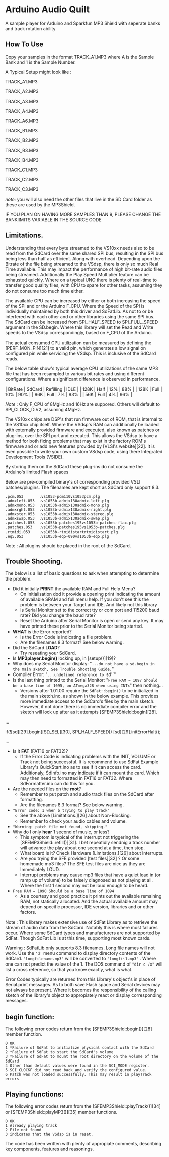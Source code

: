 # Arduino Audio Quilt
A sample player for Arduino and Sparkfun MP3 Shield with seperate banks and track rotation ability

## How To Use

Copy your samples in the format TRACK_A1.MP3 where A is the Sample Bank and 1 is the Sample Number.

A Typical Setup might look like :

TRACK_A1.MP3

TRACK_A2.MP3

TRACK_A3.MP3

TRACK_A4.MP3

TRACK_A6.MP3

TRACK_B1.MP3

TRACK_B2.MP3

TRACK_B3.MP3

TRACK_B4.MP3

TRACK_C1.MP3

TRACK_C2.MP3

TRACK_C3.MP3


_note:_ you will also need the other files that live in the SD Card folder as these are used by the MP3Shield.

IF YOU PLAN ON HAVING MORE SAMPLES THAN 9, PLEASE CHANGE THE BANKlIMITS VARIABLE IN THE SOURCE CODE



##  Limitations.

Understanding that every byte streamed to the VS10xx needs also to be read from the SdCard over the same shared SPI bus, resulting in the SPI bus being less than half as efficient. Along with overhead. Depending upon the Bitrate of the file being streamed to the VSdsp, there is only so much Real Time available. This may impact the performance of high bit-rate audio files being streamed. Additionally the Play Speed Multiplier feature can be exhausted quickly. Where on a typical UNO there is plenty of real-time to transfer good quality files, with CPU to spare for other tasks, assuming they do not consume too much time either.

The available CPU can be increased by either or both increasing the speed of the SPI and or the Arduino F_CPU. Where the Speed of the SPI is individually maintained by both this driver and SdFatLib. As not to or be interfered with each other and or other libraries using the same SPI bus. The SdCard can be increased from SPI_HALF_SPEED to SPI_FULL_SPEED argument in the SD.begin. Where this library will set the Read and Write speeds to the VSdsp correspondingly, based on F_CPU of the Arduino.

The actual consumed CPU utilization can be measured by defining the [PERF_MON_PIN][21] to a valid pin, which generates a low signal on configured pin while servicing the VSdsp. This is inclusive of the SdCard reads.

The below table show's typical average CPU utilizations of the same MP3 file that has been resampled to various bit rates and using different configurations. Where a significant difference is observed in performance.

| BitRate   | SdCard    | Refilling | IDLE |
| 128K      | Half      | 12%       | 88%  |
| 128K      | Full      | 10%       | 90%  |
| 96K       | Full      | 7%        | 93%  |
| 56K       | Full      | 4%        | 96%  |

_Note_
: Only F_CPU of 8MgHz and 16Hz are suppored. Others will default to SPI_CLOCK_DIV2, assuming 4MgHz.

The VS10xx chips are DSP's that run firmware out of ROM, that is internal to the VS10xx chip itself. Where the VSdsp's RAM can additionally be loaded with externally provided firmware and executed, also known as patches or plug-ins, over the SPI port and executed. This allows the VSdsp to have a method for both fixing problems that may exist in the factory ROM's firmware and or add new features provided by [VLSI's website][22]. It is even possible to write your own custom VSdsp code, using there Integrated Development Tools (VSIDE).

By storing them on the SdCard these plug-ins do not consume the Arduino's limited Flash spaces

Below are pre-compiled binary's of corresponding provided VSLI patches/plugins. The filenames are kept short as SdCard only support 8.3.

    .pcm.053       .vs1053-pcm110vs1053pcm.plg
    .admxleft.053  .vs1053b-admix130admix-left.plg
    .admxmono.053  .vs1053b-admix130admix-mono.plg
    .admxrght.053  .vs1053b-admix130admix-right.plg
    .admxster.053  .vs1053b-admix130admix-stereo.plg
    .admxswap.053  .vs1053b-admix130admix-swap.plg
    .patchesf.053  .vs1053b-patches195vs1053b-patches-flac.plg
    .patches.053   .vs1053b-patches195vs1053b-patches.plg
    .rtmidi.053    .vs1053b-rtmidistartrtmidistart.plg
    .eq5.053       .vs1053b-eq5-090vs1053b-eq5.plg

Note
: All plugins should be placed in the root of the SdCard.


## Trouble Shooting.

The below is a list of basic questions to ask when attempting to determine the problem.

* Did it initially **PRINT** the available RAM and Full Help Menu?
    * On initialisation dod it provide a opening print indicating the amount of available SRAM and full menu help. If you don't see this the problem is between your Target and IDE. And likely not this library
    * Is Serial Monitor set to the correct tty or com port and 115200 baud rate? Did you change the baud rate?
    * Reset the Arduino after Serial Monitor is open or send any key. It may have printed these prior to the Serial Monitor being started.
* **WHAT** is the Error reported?
    * Is the Error Code is indicating a file problem.
    * Are the filenames 8.3 format? See below warning.
* Did the SdCard **LOAD**?
    * Try reseating your SdCard.
* Is **MP3player.begin()** locking up, in [setup()][19]?
* Why does my Serial Monitor display: "`...do not have a sd.begin in the main sketch, See Trouble Shooting Guide.`"
* Compiler Error: "`...undefined reference to `sd'`"
* Is the last thing printed to the Serial Monitor: "`Free RAM = 1097 Should be a base line of 1095, on ATmega328 when using INTx`" then nothing...
    * Versions after 1.01.00 require the `SdFat::begin()` to be initialized in the main sketch.ino, as shown in the below example. This provides more immediate access to the SdCard's files by the main sketch. However, if not done there is no immediate compiler error and the sketch will lock up after as it attempts [SFEMP3Shield::begin][28].

...

if(![sd][29].begin([SD_SEL][30], SPI_HALF_SPEED)) [sd][29].initErrorHalt();

...

* Is it **FAT** (FAT16 or FAT32)?
    * If the Error Code is indicating problems with the INIT, VOLUME or Track not being successful. It is recommend to use SdFat Example Library's QuickStart.ino as to see if it can access the card. Additionaly, SdInfo.ino may indicate if it can mount the card. Which may then need to formatted in FAT16 or FAT32. Where SdFormatter.ino can do this for you.
* Are the needed files on the **root**?
    * Remember to put patch and audio track files on the SdCard after formatting.
    * Are the filenames 8.3 format? See below warning.
* `"Error code: 1 when b trying to play track"`
    * See the above [Limitations.][26] about Non-Blocking.
    * Remember to check your audio cables and volume.
* `"Warning: patch file not found, skipping."`
* Why do I only **hear** 1 second of music, or less?
    * This symptom is typical of the interrupt not triggering the [SFEMP3Shield::refill()][31]. I bet repeatidly sendnig a track number will advance the play about one second at a time, then stop.
    * What board is it? Check Hardware [Limitations.][26] about Interrupts.
    * Are you trying the SFE provided [test files][32] ? Or some homemade mp3 files? The SFE test files are nice as they are Immediately LOUD.
    * Interrupt problems may cause mp3 files that have a quiet lead in (or ramp up of volume) to be falsely diagnosed as not playing at all. Where the first 1 second may not be loud enough to be heard.
* `Free RAM = 1090 Should be a base line of 1094`
    * As a courtesy and good practice it prints out the available remaining RAM, not statically allocated. And the actual available amount may depend on specific processor, IDE version, libraries and or other factors. 

Note
: This library makes extensive use of SdFat Library as to retrieve the stream of audio data from the SdCard. Notably this is where most failures occur. Where some SdCard types and manufacturers are not supported by SdFat. Though SdFat Lib is at this time, supporting most known cards.

Warning
: SdFatLib only supports 8.3 filenames. Long file names will not work. Use the `'d'` menu command to display directory contents of the SdCard. `"longfilename.mp3"` will be converted to `"longfi~1.mp3"` . Where one can not predict the value of the 1. The DOS command of `"dir c /x"` will list a cross reference, so that you know exactly, what is what.

Error Codes typically are returned from this Library's object's in place of Serial.print messages. As to both save Flash space and Serial devices may not always be present. Where it becomes the responsibility of the calling sketch of the library's object to appropiately react or display corresponding messages.

##  begin function:

The following error codes return from the [SFEMP3Shield::begin()][28] member function.

    0 OK
    1 *Failure of SdFat to initialize physical contact with the SdCard
    2 *Failure of SdFat to start the SdCard's volume
    3 *Failure of SdFat to mount the root directory on the volume of the SdCard
    4 Other than default values were found in the SCI_MODE register.
    5 SCI_CLOCKF did not read back and verify the configured value.
    6 Patch was not loaded successfully. This may result in playTrack errors


##  Playing functions:

The following error codes return from the [SFEMP3Shield::playTrack()][34] or [SFEMP3Shield::playMP3()][35] member functions.

    0 OK
    1 Already playing track
    2 File not found
    3 indicates that the VSdsp is in reset.

The code has been written with plenty of appropiate comments, describing key components, features and reasonings.